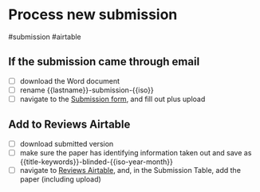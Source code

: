 # Process new submission

#submission #airtable

## If the submission came through email

- [ ] download the Word document
- [ ] rename {{lastname}}-submission-{{iso}}
- [ ] navigate to the [Submission form](https://hms.mediastudies.press/submit), and fill out plus upload

## Add to Reviews Airtable

- [ ] download submitted version
- [ ] make sure the paper has identifying information taken out and save as {{title-keywords}}-blinded-{{iso-year-month}}
- [ ] navigate to [Reviews Airtable](x-icabmobile://x-callback-url/open?url=https://airtable.com/appFYX775h7rC8THX/tblu5II5NKmkzPWqh/viwBVXkekIFsiQP3e?blocks=hide), and, in the Submission Table, add the paper (including upload)